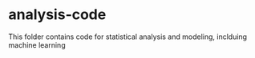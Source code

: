 # analysis-code

This folder contains code for statistical analysis and modeling, inclduing machine learning 